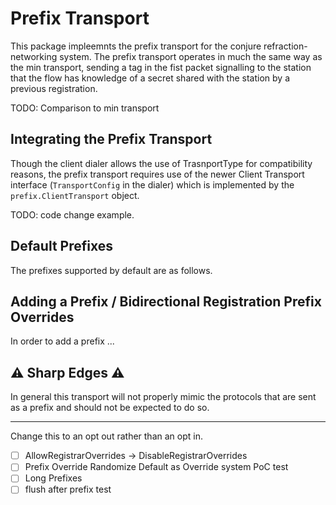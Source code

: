 
# Prefix Transport

This package impleemnts the prefix transport for the conjure refraction-networking system. The
prefix transport operates in much the same way as the min transport, sending a tag in the fist
packet signalling to the station that the flow has knowledge of a secret shared with the station by
a previous registration.

TODO: Comparison to min transport

## Integrating the Prefix Transport

Though the client dialer allows the use of TrasnportType  for compatibility reasons, the prefix
transport requires use of the newer Client Transport interface (`TransportConfig` in the dialer)
which is implemented by the `prefix.ClientTransport` object.

TODO: code change example.

## Default Prefixes

The prefixes supported by default are as follows.

## Adding a Prefix / Bidirectional Registration Prefix Overrides

In order to add a prefix ...

## :warning: Sharp Edges :warning:

In general this transport will not properly mimic the protocols that are sent as a prefix and should
not be expected to do so.

---

Change this to an opt out rather than an opt in.

- [ ] AllowRegistrarOverrides -> DisableRegistrarOverrides
- [ ] Prefix Override Randomize Default as Override system PoC test
- [ ] Long Prefixes
- [ ] flush after prefix test
